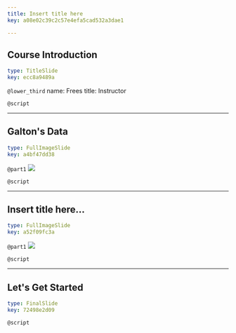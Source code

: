 ```yaml
---
title: Insert title here
key: a08e02c39c2c57e4efa5cad532a3dae1

---
```

## Course Introduction

```yaml
type: TitleSlide
key: ecc8a9489a
```





`@lower_third`
name: Frees
title: Instructor

`@script`




---
## Galton's Data

```yaml
type: FullImageSlide
key: a4bf47dd38
```

`@part1`
![](https://assets.datacamp.com/production/repositories/2610/datasets/d7c5e0a97cddf9d106ab310167f95552feab6ac9/Ch0GaltonsData.PNG)





`@script`




---
## Insert title here...

```yaml
type: FullImageSlide
key: a52f09fc3a
```

`@part1`
![](https://assets.datacamp.com/production/repositories/2610/datasets/962013ea70d6b0a670a0a2efe9928e3d9f2aef85/Ch0GaltonDataFit.png)





`@script`




---
## Let's Get Started

```yaml
type: FinalSlide
key: 72498e2d09
```






`@script`



